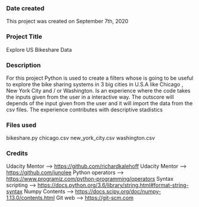### Date created
This project was created on September  7th, 2020

### Project Title
Explore US Bikeshare Data

### Description

For this project Python is used to create a filters whose is going to be useful to explore the bike sharing systems in 3 big cities in U.S.A like Chicago , New York City and / or Washington. Is an experience where the code takes the inputs given from the user in a interactive way. The outscore will depends of the input given from the user and it will import the data from the csv files.
The experience contributes with descriptive stadistics


### Files used
bikeshare.py
chicago.csv
new_york_city.csv
washington.csv

### Credits

Udacity Mentor --> https://github.com/richardkalehoff
Udacity Mentor --> https://github.com/junolee
Python operators --> https://www.programiz.com/python-programming/operators
Syntax scripting --> https://docs.python.org/3.6/library/string.html#format-string-syntax
Numpy Contents --> https://docs.scipy.org/doc/numpy-1.13.0/contents.html
Git web --> https://git-scm.com
